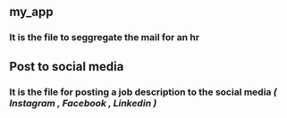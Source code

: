 ## my_app
### It is the file to seggregate the mail for an hr  

## Post to social media
### It is the file for posting a job description to the social media _( Instagram , Facebook , Linkedin )_
